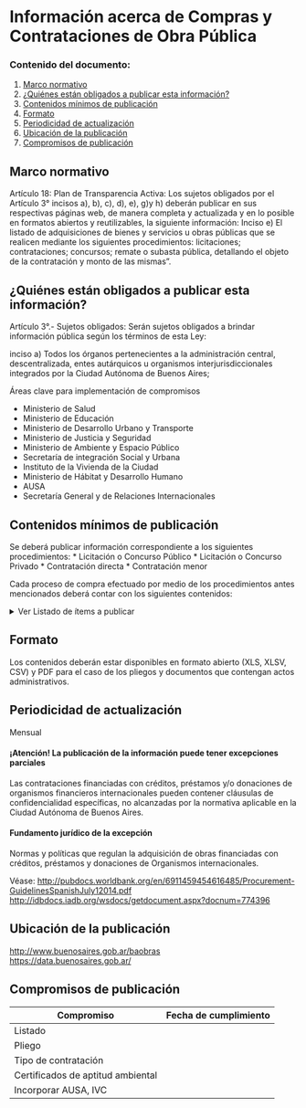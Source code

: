 <h1> Información acerca de Compras y Contrataciones de Obra Pública</h2> 
<h3>  Contenido del documento: </h3> 
<ol>
 <li><a href="#marco">Marco normativo</a></li>
 <li><a href="#obligados">¿Quiénes están obligados a publicar esta información?</a></li>
 <li><a href="#contenidos">Contenidos mínimos de publicación</a></li>
 <li><a href="#formato">Formato</a></li>
 <li><a href="#perio">Periodicidad de actualización</a></li>
 <li><a href="#ubicacion">Ubicación de la publicación</a></li>
 <li><a href="#compromisos">Compromisos de publicación</a></li>
 
 
</ol>
 
<h2 id="marco">Marco normativo</h2>  
<p>
Artículo 18: Plan de Transparencia Activa: Los sujetos obligados por el Artículo 3° incisos a), b), c), d), e), g)y h) deberán publicar en sus respectivas páginas web, de manera completa y actualizada y en lo posible en formatos abiertos y reutilizables, la siguiente información:                                                                                                           
Inciso e) El listado de adquisiciones de bienes y servicios u obras públicas que se realicen mediante los siguientes procedimientos: licitaciones; contrataciones; concursos; remate o subasta pública, detallando el objeto de la contratación y monto de las mismas”. 
</p>
<h2 id="obligados"> ¿Quiénes están obligados a publicar esta información?</h2> 
<p>
Artículo 3°.- Sujetos obligados: Serán sujetos obligados a brindar información pública según los términos de esta Ley:

inciso a) Todos los órganos pertenecientes a la administración central, descentralizada, entes autárquicos u organismos interjurisdiccionales integrados por la Ciudad Autónoma de Buenos Aires;
</p>

<p>Áreas clave para implementación de compromisos

* Ministerio de Salud
* Ministerio de Educación
* Ministerio de Desarrollo Urbano y Transporte
* Ministerio de Justicia y Seguridad
* Ministerio de Ambiente y Espacio Público
* Secretaría de integración Social y Urbana
* Instituto de la Vivienda de la Ciudad
* Ministerio de Hábitat y Desarrollo Humano
* AUSA
* Secretaría General y de Relaciones Internacionales 
</p>

<h2 id="contenidos"> Contenidos mínimos de publicación </h2> 
<p>
Se deberá publicar información correspondiente a los siguientes procedimientos:
* Licitación o Concurso Público 
* Licitación o Concurso Privado		
* Contratación directa
* Contratación menor			
</p>

Cada proceso de compra efectuado por medio de los procedimientos antes mencionados deberá contar con los siguientes contenidos:	
<details><summary> Ver Listado de ítems a publicar </summary>
<p>
 
|	Ítem	|
|		------------- |
|	Número de contratación	|
|	Nombre del proyecto	|
|	Descripción del objeto de la contratación	|
|	Jurisdicción	|
|	Unidad operativa de adquisiciones	|
|	Localización de la obra	|
|	Tipo de proceso de la contratación	|
|	Tipo de modalidad de la contratación	|
|	Estado del proceso de compra	|
|	Fuente de financiamiento	|
|	Autorización de la convocatoria a seleccionar contratante y aprobación del pliego de bases y condiciones particulares	|
|	Llamado a Licitación Pública	|
|	Pliegos de bases y condiciones generales, particulares y sus modificatorias en caso de existir	|
|	Acta de apertura de ofertas	|
|	Ofertas	|
|	Dictamen de evaluación y la correspondiente resolución	|
|	Comisión evaluadora	|
|	Acta de preadjudicación	|
|	Adjudicación.	|
|	Costo final proyectado	|
|	Costo final de la obra	|
|	Contrata	|
|	Monto del contrato	|
|	Certificado de Aptitud Ambiental, cuando fuera exigible.	|
|	Ampliaciones, adicionales, economías y/o demasías	|
|	Solicitud formal de la redeterminación de precios y actos administrativos a través de los cuales se aprueba o niega	|
|	Fecha de inicio de la obra	|
|	Fecha de finalización de la obra	|
|	Porcentaje de avance	|
|	Certificado de finalización de obra	|
|	Razón social del proveedor	|
|	CUIT del proveedor	|
|	Datos de contacto de la entidad contratante	|
 
</p>
</details>

<h2 id="formato"> Formato </h2>
<p>
Los contenidos deberán estar disponibles en formato abierto (XLS, XLSV, CSV) y PDF para el caso de los pliegos y documentos que contengan actos administrativos.
</p>
<h2 id="perio"> Periodicidad de actualización</h2>
<p>Mensual</p>

<h4>¡Atención! La publicación de la información puede tener excepciones parciales</h4>
 
<p>Las contrataciones financiadas con créditos, préstamos y/o donaciones de organismos financieros internacionales 
pueden contener cláusulas de confidencialidad específicas, no alcanzadas por la normativa aplicable en la Ciudad 
Autónoma de Buenos Aires. </p>

<h4>Fundamento jurídico de la excepción</h4>

<p>Normas y políticas que regulan la adquisición de obras financiadas con créditos, préstamos y donaciones de 
Organismos internacionales. 

Véase: <a href=">http://pubdocs.worldbank.org/en/6911459454616485/Procurement-GuidelinesSpanishJuly12014.pdf">http://pubdocs.worldbank.org/en/6911459454616485/Procurement-GuidelinesSpanishJuly12014.pdf</a>
 </br>
 <a href="http://idbdocs.iadb.org/wsdocs/getdocument.aspx?docnum=774396">http://idbdocs.iadb.org/wsdocs/getdocument.aspx?docnum=774396 </a></p>

<h2 id="ubicacion"> Ubicación de la publicación</h2>
<p>
<a href="http://www.buenosaires.gob.ar/baobras">http://www.buenosaires.gob.ar/baobras </a>
 </br>
<a href="https://data.buenosaires.gob.ar/">https://data.buenosaires.gob.ar/ </a>
</p>

<h2 id="compromisos">  Compromisos de publicación</h2>

| Compromiso | Fecha de cumplimiento |
| --- | --- |
| Listado | |
| Pliego | |
| Tipo de contratación | |
| Certificados de aptitud ambiental | |
| Incorporar AUSA, IVC | |


